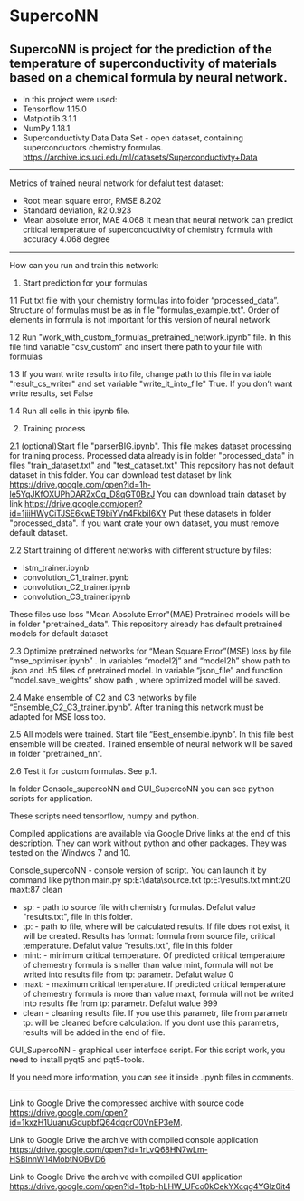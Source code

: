 # SupercoNN
SupercoNN is project for the prediction of the temperature of superconductivity of materials based on a chemical formula by neural network.
--------------------------------------------
- In this project were used:
- Tensorflow 1.15.0
- Matplotlib 3.1.1
- NumPy 1.18.1
- Superconductivty Data Data Set - open dataset, containing superconductors chemistry formulas. https://archive.ics.uci.edu/ml/datasets/Superconductivty+Data

------------------------------------------------
Metrics of trained neural network for defalut test dataset:
- Root mean square error, RMSE 8.202
- Standard deviation, R2 0.923
- Mean absolute error, MAE 4.068
It mean that neural network can predict critical temperature of superconductivity of chemistry formula with accuracy 4.068 degree

------------------------------------------
How can you run and train this network:

1. Start prediction for your formulas

1.1 Put txt file with your chemistry formulas into folder “processed_data”. Structure of formulas must be as in file "formulas_example.txt". Order of elements in formula is not important for this version of neural network

1.2 Run "work_with_custom_formulas_pretrained_network.ipynb" file. In this file find variable "csv_custom" and insert there path to your file with formulas

1.3 If you want write results into file, change path to this file in variable "result_cs_writer" and set variable "write_it_into_file" True.  If you don’t want write results, set False

1.4 Run all cells in this ipynb file. 

2. Training process

2.1 (optional)Start file "parserBIG.ipynb". 
This file makes dataset processing for training process.
Processed data already is in folder "processed_data" in files "train_dataset.txt" and "test_dataset.txt"
This repository has not default dataset in this folder. 
You can download test dataset by link https://drive.google.com/open?id=1h-le5YqJKfOXUPhDARZxCq_D8qGT0BzJ
You can download train dataset by link https://drive.google.com/open?id=1jiiHWyCiTJSE6kwET9biYVn4FkbiI6XY
Put these datasets in folder "processed_data".
If you want crate your own dataset, you must remove default dataset.

2.2 Start training of different networks with different structure by files: 
- lstm_trainer.ipynb
- convolution_C1_trainer.ipynb
- convolution_C2_trainer.ipynb
- convolution_C3_trainer.ipynb

These files use loss "Mean Absolute Error"(MAE)
Pretrained models will be in folder "pretrained_data". 
This repository already has default pretrained models for default dataset 

2.3 Optimize pretrained networks for “Mean Square Error”(MSE) loss by file “mse_optimiser.ipynb” . In variables “model2j” and “model2h” show path to .json and .h5 files of pretrained model. In variable “json_file” and function “model.save_weights” show path , where optimized model will be saved.

2.4 Make ensemble of C2 and C3 networks by file “Ensemble_C2_C3_trainer.ipynb”. After training this network must be adapted for  MSE loss too.

2.5 All models were trained. Start file “Best_ensemble.ipynb”. In this file best ensemble will be created. Trained ensemble of neural network will be saved in folder “pretrained_nn”.

2.6 Test it for custom formulas. See p.1.

In folder Console_supercoNN and GUI_SupercoNN you can see python scripts for application. 

These scripts need tensorflow, numpy and python. 

Compiled applications are available via Google Drive links at the end of this description. 
They can work without python and other packages. 
They was tested on the Windwos 7 and 10.

Console_supercoNN - console version of script. You can launch it by command like 
python main.py sp:E:\data\source.txt tp:E:\results.txt mint:20 maxt:87 clean
 - sp: - path to source file with chemistry formulas. Defalut value "results.txt", file in this folder.
 - tp: - path to file, where will be calculated results.
 If file does not exist, it will be created. Results has format: formula from source file, critical temperature. Defalut value "results.txt", file in this folder 
 - mint: - minimum critical temperature.
 Of predicted critical temperature of chemestry formula is smaller than value mint, formula will not be writed into results file from tp: parametr. Defalut walue 0 
 - maxt: - maximum critical temperature. 
 If predicted critical temperature of chemestry formula is more than value maxt, formula will not be writed into results file from tp: parametr. Defalut walue 999 
 - clean - cleaning results file. 
 If you use this parametr, file from parametr tp: will be cleaned before calculation. If you dont use this parametrs, results will be added in the end of file.

GUI_SupercoNN - graphical user interface script. For this script work, you need to install pyqt5 and pqt5-tools.

If you need more information, you can see it inside .ipynb files in comments. 

-----------------------------------------------------------------
Link to Google Drive the compressed archive with source code  https://drive.google.com/open?id=1kxzH1UuanuGdupbfQ64dqcrO0VnEP3eM.

Link to Google Drive the archive with compiled console application  https://drive.google.com/open?id=1rLvQ68HN7wLm-HSBInnW14MobtNOBVD6

Link to Google Drive the archive with compiled GUI application  https://drive.google.com/open?id=1tpb-hLHW_UFco0kCekYXcqg4YGlz0it4
